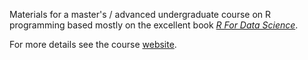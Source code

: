 Materials for a master's / advanced undergraduate course on R programming based mostly on the excellent book [*R For Data Science*](https://r4ds.had.co.nz/).

For more details see the course [website](https://lrdegeest.github.io/r_for_data_science/index.html).


